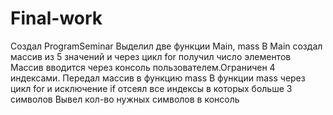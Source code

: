 # Final-work
Создал ProgramSeminar
Выделил две функции Main, mass
В Main создал массив из 5 значений и через цикл for получил число элементов
Массив вводится через консоль пользователем.Ограничен 4 индексами.
Передал массив в функцию mass 
В функции mass через цикл for и исключение if отсеял все индексы в которых больше 3 символов
Вывел кол-во нужных символов в консоль
